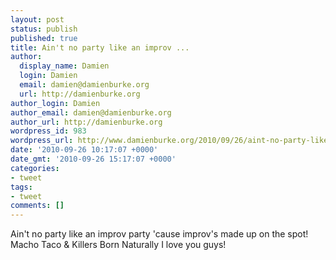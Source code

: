 ```yaml
---
layout: post
status: publish
published: true
title: Ain't no party like an improv ...
author:
  display_name: Damien
  login: Damien
  email: damien@damienburke.org
  url: http://damienburke.org
author_login: Damien
author_email: damien@damienburke.org
author_url: http://damienburke.org
wordpress_id: 983
wordpress_url: http://www.damienburke.org/2010/09/26/aint-no-party-like-an-improv/
date: '2010-09-26 10:17:07 +0000'
date_gmt: '2010-09-26 15:17:07 +0000'
categories:
- tweet
tags:
- tweet
comments: []
---
```

<p>Ain't no party like an improv party 'cause improv's made up on the spot! Macho Taco &amp; Killers Born Naturally I love you guys!</p>
